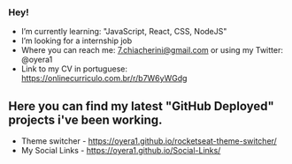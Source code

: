 ### Hey!

- I’m currently learning: "JavaScript, React, CSS, NodeJS"
- I’m looking for a internship job
- Where you can reach me: 7.chiacherini@gmail.com or using my Twitter: @oyera1
- Link to my CV in portuguese: https://onlinecurriculo.com.br/r/b7W6yWGdg

## Here you can find my latest "GitHub Deployed" projects i've been working.

- Theme switcher - https://oyera1.github.io/rocketseat-theme-switcher/
- My Social Links - https://oyera1.github.io/Social-Links/
